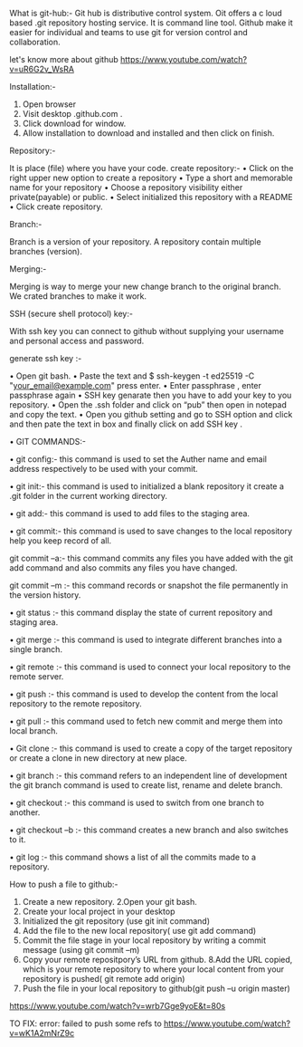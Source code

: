 What is git-hub:-
Git hub is distributive control system. Oit offers a c loud based 
.git repository hosting service. It is command line tool. Github
make it easier for individual and teams to use git for version 
control and collaboration.

let's know more about github 
https://www.youtube.com/watch?v=uR6G2v_WsRA

Installation:-

1. Open browser
2. Visit desktop .github.com .
3. Click download for window.
4. Allow installation to download and installed and then click 
on finish.

Repository:-

It is place (file) where you have your code.
create repository:-
• Click on the right upper new option to create a repository
• Type a short and memorable name for your repository
• Choose a repository visibility either private(payable) or 
public.
• Select initialized this repository with a README 
• Click create repository.

Branch:-

Branch is a version of your repository.
A repository contain multiple branches (version).

Merging:-

Merging is way to merge your new change branch to the 
original branch. We crated branches to make it work.

SSH (secure shell protocol) key:-

With ssh key you can connect to github without supplying your 
username and personal access and password.
 
generate ssh key :-

• Open git bash.
• Paste the text and $ ssh-keygen -t ed25519 -C "your_email@example.com"
press enter.
• Enter passphrase , enter passphrase again 
• SSH key genarate then you have to add your key to you 
repository.
• Open the .ssh folder and click on “pub” then open in 
notepad and copy the text.
• Open you github setting and go to SSH option and click 
and then pate the text in box and finally click on add SSH 
key .

• GIT COMMANDS:-

• git config:- this command is used to set the Auther 
name and email address respectively to be used with 
your commit.

• git init:- this command is used to initialized a blank 
repository it create a .git folder in the current working 
directory.

• git add:- this command is used to add files to the staging 
area.

• git commit:- this command is used to save changes to 
the local repository help you keep record of all. 

 git commit –a:- this command commits any files 
you have added with the git add command and 
also commits any files you have changed.

 git commit –m :- this command records or snapshot 
the file permanently in the version 
history.

• git status :- this command display the state of current 
repository and staging area.

• git merge :- this command is used to integrate different 
branches into a single branch.

• git remote :- this command is used to connect your local 
repository to the remote server.

• git push :- this command is used to develop the content 
from the local repository to the remote repository.

• git pull :- this command used to fetch new commit and 
merge them into local branch.

• Git clone :- this command is used to create a copy of the 
target repository or create a clone in new directory at new 
place.

• git branch :- this command refers to an independent line 
of development the git branch command is used to create 
list, rename and delete branch.

• git checkout :- this command is used to switch from one 
branch to another.

• git checkout –b :- this command creates a new branch 
and also switches to it.

• git log :- this command shows a list of all the commits 
made to a repository.
 
How to push a file to github:-

1. Create a new repository. 
2.Open your git bash.
3. Create your local project in your desktop
4. Initialized the git repository (use git init command)
5. Add the file to the new local repository( use git add 
command)
6. Commit the file stage in your local repository by 
writing a commit message (using git commit –m)
7. Copy your remote repositpory’s URL from github.
8.Add the URL copied, which is your remote repository 
to where your local content from your repository is 
pushed( git remote add origin)
9. Push the file in your local repository to github(git 
push –u origin master)

https://www.youtube.com/watch?v=wrb7Gge9yoE&t=80s


TO FIX: error: failed to push some refs to
https://www.youtube.com/watch?v=wK1A2mNrZ9c
